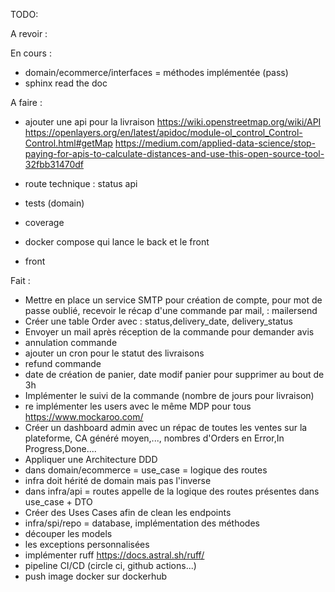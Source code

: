 TODO:

A revoir :

En cours :
- domain/ecommerce/interfaces = méthodes implémentée (pass)
- sphinx read the doc

A faire :
- ajouter une api pour la livraison https://wiki.openstreetmap.org/wiki/API https://openlayers.org/en/latest/apidoc/module-ol_control_Control-Control.html#getMap https://medium.com/applied-data-science/stop-paying-for-apis-to-calculate-distances-and-use-this-open-source-tool-32fbb31470df
- route technique : status api 

- tests (domain)
- coverage
- docker compose qui lance le back et le front
- front


Fait :
- Mettre en place un service SMTP pour création de compte, pour mot de passe oublié, recevoir le récap d'une commande par mail, : mailersend
- Créer une table Order avec : status,delivery_date, delivery_status
- Envoyer un mail après réception de la commande pour demander avis
- annulation commande
- ajouter un cron pour le statut des livraisons
- refund commande
- date de création de panier, date modif panier pour supprimer au bout de 3h
- Implémenter le suivi de la commande (nombre de jours pour livraison)
- re implémenter les users avec le même MDP pour tous https://www.mockaroo.com/
- Créer un dashboard admin avec un répac de toutes les ventes sur la plateforme, CA généré moyen,..., nombres d'Orders en Error,In Progress,Done....
- Appliquer une Architecture DDD
- dans domain/ecommerce = use_case = logique des routes
- infra doit hérité de domain mais pas l'inverse
- dans infra/api = routes appelle de la logique des routes présentes dans use_case + DTO
- Créer des Uses Cases afin de clean les endpoints
- infra/spi/repo = database, implémentation des méthodes 
- découper les models
- les exceptions personnalisées
- implémenter ruff https://docs.astral.sh/ruff/
- pipeline CI/CD (circle ci, github actions...)
- push image docker sur dockerhub